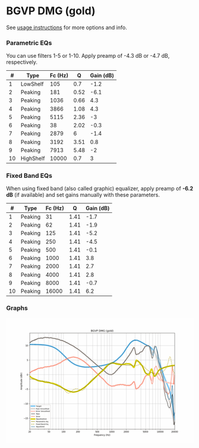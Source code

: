 # BGVP DMG (gold)
See [usage instructions](https://github.com/jaakkopasanen/AutoEq#usage) for more options and info.

### Parametric EQs
You can use filters 1-5 or 1-10. Apply preamp of -4.3 dB or -4.7 dB, respectively.

|   # | Type      |   Fc (Hz) |    Q |   Gain (dB) |
|-----|-----------|-----------|------|-------------|
|   1 | LowShelf  |       105 | 0.7  |        -1.2 |
|   2 | Peaking   |       181 | 0.52 |        -6.1 |
|   3 | Peaking   |      1036 | 0.66 |         4.3 |
|   4 | Peaking   |      3866 | 1.08 |         4.3 |
|   5 | Peaking   |      5115 | 2.36 |        -3   |
|   6 | Peaking   |        38 | 2.02 |        -0.3 |
|   7 | Peaking   |      2879 | 6    |        -1.4 |
|   8 | Peaking   |      3192 | 3.51 |         0.8 |
|   9 | Peaking   |      7913 | 5.48 |        -2   |
|  10 | HighShelf |     10000 | 0.7  |         3   |

### Fixed Band EQs
When using fixed band (also called graphic) equalizer, apply preamp of **-6.2 dB** (if available) and set gains manually with these parameters.

|   # | Type    |   Fc (Hz) |    Q |   Gain (dB) |
|-----|---------|-----------|------|-------------|
|   1 | Peaking |        31 | 1.41 |        -1.7 |
|   2 | Peaking |        62 | 1.41 |        -1.9 |
|   3 | Peaking |       125 | 1.41 |        -5.2 |
|   4 | Peaking |       250 | 1.41 |        -4.5 |
|   5 | Peaking |       500 | 1.41 |        -0.1 |
|   6 | Peaking |      1000 | 1.41 |         3.8 |
|   7 | Peaking |      2000 | 1.41 |         2.7 |
|   8 | Peaking |      4000 | 1.41 |         2.8 |
|   9 | Peaking |      8000 | 1.41 |        -0.7 |
|  10 | Peaking |     16000 | 1.41 |         6.2 |

### Graphs
![](./BGVP%20DMG%20(gold).png)
